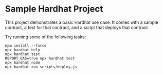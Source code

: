 
# Sample Hardhat Project

This project demonstrates a basic Hardhat use case. It comes with a sample contract, a test for that contract, and a script that deploys that contract.

Try running some of the following tasks:

```shell
npm install --force
npx hardhat help
npx hardhat test
REPORT_GAS=true npx hardhat test
npx hardhat node
npx hardhat run scripts/deploy.js
```

